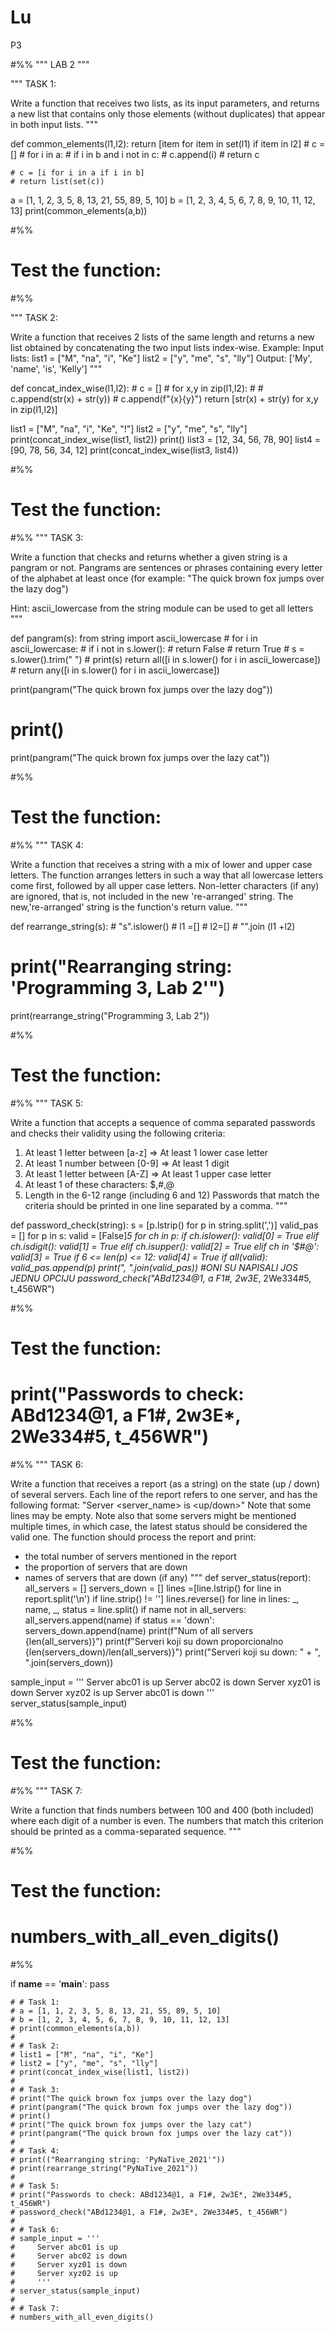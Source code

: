 # Lu
P3

#%%
"""
LAB 2
"""

"""
TASK 1:

Write a function that receives two lists, as its input parameters, and 
returns a new list that contains only those elements (without duplicates) 
that appear in both input lists.
"""


def common_elements(l1,l2):
    return [item for item in set(l1) if item in l2]
    # c = []
    # for i in a:
    #     if i in b and i not in c:
    #         c.append(i)
    # return c

    # c = [i for i in a if i in b]
    # return list(set(c))
a = [1, 1, 2, 3, 5, 8, 13, 21, 55, 89, 5, 10]
b = [1, 2, 3, 4, 5, 6, 7, 8, 9, 10, 11, 12, 13]
print(common_elements(a,b))



#%%
# Test the function:



#%%

"""
TASK 2:

Write a function that receives 2 lists of the same length and returns a new list 
obtained by concatenating the two input lists index-wise. Example:
Input lists:
list1 = ["M", "na", "i", "Ke"]
list2 = ["y", "me", "s", "lly"]
Output: ['My', 'name', 'is', 'Kelly']
"""


def concat_index_wise(l1,l2):
    # c = []
    # for x,y in zip(l1,l2):
    #     # c.append(str(x) + str(y))
    #     c.append(f"{x}{y}")
    return [str(x) + str(y) for x,y in zip(l1,l2)]


list1 = ["M", "na", "i", "Ke", "!"]
list2 = ["y", "me", "s", "lly"]
print(concat_index_wise(list1, list2))
print()
list3 = [12, 34, 56, 78, 90]
list4 = [90, 78, 56, 34, 12]
print(concat_index_wise(list3, list4))


#%%
# Test the function:






#%%
""" 
TASK 3:

Write a function that checks and returns whether a given string is a pangram or not.
Pangrams are sentences or phrases containing every letter of the alphabet at least once 
(for example: "The quick brown fox jumps over the lazy dog")

Hint: ascii_lowercase from the string module can be used to get all letters
"""


def pangram(s):
    from string import ascii_lowercase
    # for i in ascii_lowercase:
    #     if i not in s.lower():
    #         return False
    # return True
    # s = s.lower().trim(" ")
    # print(s)
    return all([i in s.lower() for i in ascii_lowercase])
    # return any([i in s.lower() for i in ascii_lowercase])


print(pangram("The quick brown fox jumps over the lazy dog"))

# print()
print(pangram("The quick brown fox jumps over the lazy cat"))


#%%
# Test the function:



#%%
"""
TASK 4:

Write a function that receives a string with a mix of lower and upper case letters.
The function arranges letters in such a way that all lowercase letters come first,
followed by all upper case letters. Non-letter characters (if any) are ignored, that is,
not included in the new 're-arranged' string.
The new,'re-arranged' string is the function's return value.
"""

def rearrange_string(s):
    # "s".islower()
    # l1 =[]
    # l2=[]
    # "".join (l1 +l2)


# print("Rearranging string: 'Programming 3, Lab 2'")
print(rearrange_string("Programming 3, Lab 2"))

#%%
# Test the function:


#%%
"""
TASK 5:

Write a function that accepts a sequence of comma separated passwords and
checks their validity using the following criteria:
1. At least 1 letter between [a-z] => At least 1 lower case letter
2. At least 1 number between [0-9] => At least 1 digit
3. At least 1 letter between [A-Z] => At least 1 upper case letter
4. At least 1 of these characters: $,#,@
5. Length in the 6-12 range (including 6 and 12)
Passwords that match the criteria should be printed in one line separated by a comma.
"""

def password_check(string):
    s = [p.lstrip() for p in string.split(',')]
    valid_pas = []
    for p in s:
        valid = [False]*5
        for ch in p:
            if ch.islower():
                valid[0] = True
            elif ch.isdigit():
                valid[1] = True
            elif ch.isupper():
                valid[2] = True
            elif ch in '$#@':
                valid[3] = True
        if 6 <= len(p) <= 12:
            valid[4] = True
        if all(valid):
            valid_pas.append(p)
    print(", ".join(valid_pas))
#ONI SU NAPISALI JOS JEDNU OPCIJU
password_check("ABd1234@1, a F1#, 2w3E*, 2We334#5, t_456WR")


#%%
# Test the function:
# print("Passwords to check: ABd1234@1, a F1#, 2w3E*, 2We334#5, t_456WR")

#%%
"""
TASK 6:

Write a function that receives a report (as a string) on the state (up / down) of several servers.
Each line of the report refers to one server, and has the following format:
"Server <server_name> is <up/down>"
Note that some lines may be empty.
Note also that some servers might be mentioned multiple times, in which case, the latest status
should be considered the valid one.
The function should process the report and print:
- the total number of servers mentioned in the report
- the proportion of servers that are down
- names of servers that are down (if any)
"""
def server_status(report):
    all_servers = []
    servers_down = []
    lines =[line.lstrip() for line in report.split('\n') if line.strip() != '']
    lines.reverse()
    for line in lines:
        _, name, _, status = line.split()
        if name not in all_servers:
            all_servers.append(name)
            if status == 'down':
                servers_down.append(name)
    print(f"Num of all servers {len(all_servers)}")
    print(f"Serveri koji su down proporcionalno {len(servers_down)/len(all_servers)}")
    print("Serveri koji su down: " + ", ".join(servers_down))


sample_input = '''
        Server abc01 is up
        Server abc02 is down
        Server xyz01 is down
        Server xyz02 is up
        Server abc01 is down
        '''
server_status(sample_input)



#%%
# Test the function:





#%%
"""
TASK 7:

Write a function that finds numbers between 100 and 400 (both included)
where each digit of a number is even. The numbers that match this criterion
should be printed as a comma-separated sequence.
"""



#%%
# Test the function:
# numbers_with_all_even_digits()

#%%

if __name__ == '__main__':
    pass

    # # Task 1:
    # a = [1, 1, 2, 3, 5, 8, 13, 21, 55, 89, 5, 10]
    # b = [1, 2, 3, 4, 5, 6, 7, 8, 9, 10, 11, 12, 13]
    # print(common_elements(a,b))
    #
    # # Task 2:
    # list1 = ["M", "na", "i", "Ke"]
    # list2 = ["y", "me", "s", "lly"]
    # print(concat_index_wise(list1, list2))
    #
    # # Task 3:
    # print("The quick brown fox jumps over the lazy dog")
    # print(pangram("The quick brown fox jumps over the lazy dog"))
    # print()
    # print("The quick brown fox jumps over the lazy cat")
    # print(pangram("The quick brown fox jumps over the lazy cat"))
    #
    # # Task 4:
    # print(("Rearranging string: 'PyNaTive_2021'"))
    # print(rearrange_string("PyNaTive_2021"))
    #
    # # Task 5:
    # print("Passwords to check: ABd1234@1, a F1#, 2w3E*, 2We334#5, t_456WR")
    # password_check("ABd1234@1, a F1#, 2w3E*, 2We334#5, t_456WR")
    #
    # # Task 6:
    # sample_input = '''
    #     Server abc01 is up
    #     Server abc02 is down
    #     Server xyz01 is down
    #     Server xyz02 is up
    #     '''
    # server_status(sample_input)
    #
    # # Task 7:
    # numbers_with_all_even_digits()
